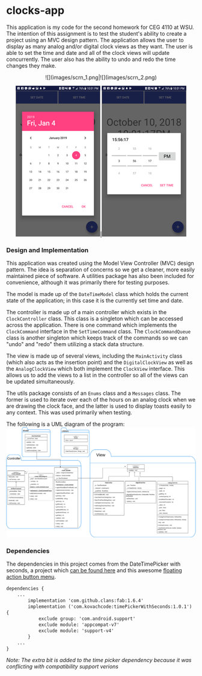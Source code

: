 # clocks-app
This application is my code for the second homework for CEG 4110 at WSU. The intention of this assignment is to test the student's ability to create a project using an MVC design pattern. The application allows the user to display as many analog and/or digital clock views as they want. The user is able to set the time and date and all of the clock views will update concurrently. The user also has the ability to undo and redo the time changes they make.

<center>
![](images/scrn_1.png|![](images/scrn_2.png)

![](images/scrn_3.png)|![](images/scrn_4.png)
</center>

### Design and Implementation

This application was created using the Model View Controller (MVC) design pattern. The idea is separation of concerns so we get a cleaner, more easily maintained piece of software. A utilities package has also been included for convenience, although it was primarily there for testing purposes.

The model is made up of the `DateTimeModel` class which holds the current state of the application; in this case it is the currently set time and date.

The controller is made up of a main controller which exists in the `ClockController` class. This class is a singleton which can be accessed across the application. There is one command which implements the `ClockCommand` interface in the `SetTimeCommand` class. The `ClockCommandQueue` class is another singleton which keeps track of the commands so we can "undo" and "redo" them utilizing a stack data structure.

The view is made up of several views, including the `MainActivity` class (which also acts as the insertion point) and the `DigitalClockView` as well as the `AnalogClockView` which both implement the `ClockView` interface. This allows us to add the views to a list in the controller so all of the views can be updated simultaneously.

The utils package consists of an `Enums` class and a `Messages` class. The former is used to iterate over each of the hours on an analog clock when we are drawing the clock face, and the latter is used to display toasts easily to any context. This was used primarily when testing.

The following is a UML diagram of the program:
![](images/UML_Diagram.png)


### Dependencies

The dependencies in this project comes from the DateTimePicker with seconds, a project which [can be found here](https://github.com/IvanKovac/TimePickerWithSeconds) and this awesome [floating action button menu](https://github.com/Clans/FloatingActionButton).
```
dependencies {
    ...
        implementation 'com.github.clans:fab:1.6.4'
        implementation ('com.kovachcode:timePickerWithSeconds:1.0.1') {
            exclude group: 'com.android.support'
            exclude module: 'appcompat-v7'
            exclude module: 'support-v4'
        }
    ...
}
```
_Note: The extra bit is added to the time picker dependency because it was conflicting with compatibility support verions_